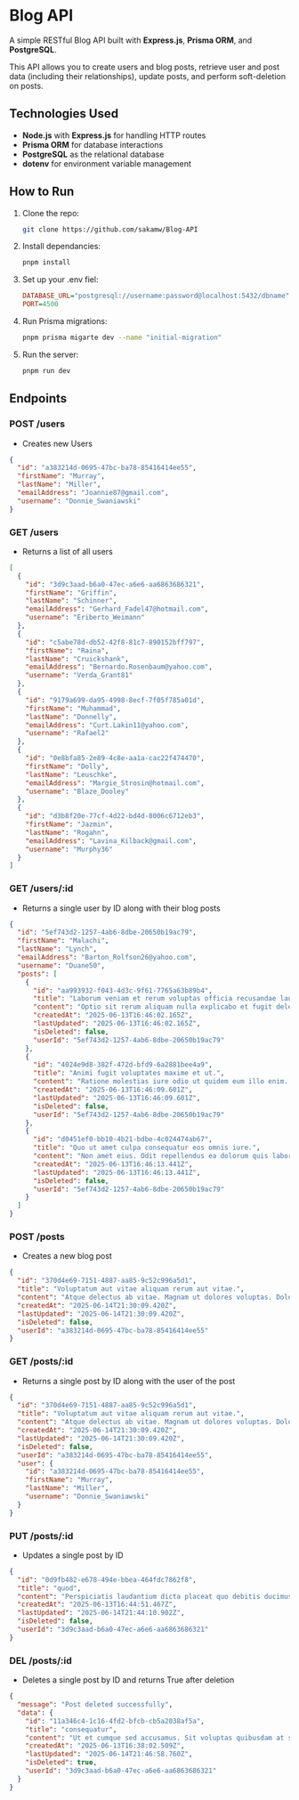 # Blog API

A simple RESTful Blog API built with **Express.js**, **Prisma ORM**, and **PostgreSQL**.

This API allows you to create users and blog posts, retrieve user and post data (including their relationships), update posts, and perform soft-deletion on posts.

## Technologies Used

- **Node.js** with **Express.js** for handling HTTP routes
- **Prisma ORM** for database interactions
- **PostgreSQL** as the relational database
- **dotenv** for environment variable management

## How to Run

1. Clone the repo:

   ```bash
   git clone https://github.com/sakamw/Blog-API
   ```

2. Install dependancies:

   ```bash
   pnpm install
   ```

3. Set up your .env fiel:

   ```ini
   DATABASE_URL="postgresql://username:password@localhost:5432/dbname"
   PORT=4500
   ```

4. Run Prisma migrations:

   ```bash
   pnpm prisma migarte dev --name "initial-migration"
   ```

5. Run the server:

   ```bash
   pnpm run dev
   ```

## Endpoints

### POST /users

- Creates new Users

```json
{
  "id": "a383214d-0695-47bc-ba78-85416414ee55",
  "firstName": "Murray",
  "lastName": "Miller",
  "emailAddress": "Joannie87@gmail.com",
  "username": "Donnie_Swaniawski"
}
```

### GET /users

- Returns a list of all users

```json
[
  {
    "id": "3d9c3aad-b6a0-47ec-a6e6-aa6863686321",
    "firstName": "Griffin",
    "lastName": "Schinner",
    "emailAddress": "Gerhard_Fadel47@hotmail.com",
    "username": "Eriberto_Weimann"
  },
  {
    "id": "c5abe78d-db52-42f8-81c7-890152bff797",
    "firstName": "Raina",
    "lastName": "Cruickshank",
    "emailAddress": "Bernardo.Rosenbaum@yahoo.com",
    "username": "Verda_Grant81"
  },
  {
    "id": "9179a699-da95-4998-8ecf-7f05f785a01d",
    "firstName": "Muhammad",
    "lastName": "Donnelly",
    "emailAddress": "Curt.Lakin11@yahoo.com",
    "username": "Rafael2"
  },
  {
    "id": "0e8bfa85-2e89-4c8e-aa1a-cac22f474470",
    "firstName": "Dolly",
    "lastName": "Leuschke",
    "emailAddress": "Margie_Strosin@hotmail.com",
    "username": "Blaze_Dooley"
  },
  {
    "id": "d3b8f20e-77cf-4d22-bd4d-8006c6712eb3",
    "firstName": "Jazmin",
    "lastName": "Rogahn",
    "emailAddress": "Lavina_Kilback@gmail.com",
    "username": "Murphy36"
  }
]
```

### GET /users/:id

- Returns a single user by ID along with their blog posts

```json
{
  "id": "5ef743d2-1257-4ab6-8dbe-20650b19ac79",
  "firstName": "Malachi",
  "lastName": "Lynch",
  "emailAddress": "Barton_Rolfson26@yahoo.com",
  "username": "Duane50",
  "posts": [
    {
      "id": "aa993932-f043-4d3c-9f61-7765a63b89b4",
      "title": "Laborum veniam et rerum voluptas officia recusandae laudantium. Quas eos nam quo sit labore. Et porro voluptas aut amet corporis voluptatem. Rem ipsa voluptatum in at. Sint in quia. Est temporibus sequi reprehenderit.",
      "content": "Optio sit rerum aliquam nulla explicabo et fugit deleniti et. Et vel ea soluta quos. Assumenda corrupti perspiciatis maiores magni maxime incidunt ab laudantium beatae. Ullam necessitatibus ipsum rem est soluta ea laborum et. Ducimus iusto aut enim eum est qui porro quisquam tempora.",
      "createdAt": "2025-06-13T16:46:02.165Z",
      "lastUpdated": "2025-06-13T16:46:02.165Z",
      "isDeleted": false,
      "userId": "5ef743d2-1257-4ab6-8dbe-20650b19ac79"
    },
    {
      "id": "4024e9d8-382f-472d-bfd9-6a2881bee4a9",
      "title": "Animi fugit voluptates maxime et ut.",
      "content": "Ratione molestias iure odio ut quidem eum illo enim. Molestias ipsum quidem maiores commodi cumque. Sit et et. Animi harum eum incidunt commodi. Magni id rerum eum sit. Inventore voluptatibus dolore omnis occaecati ut quia.",
      "createdAt": "2025-06-13T16:46:09.601Z",
      "lastUpdated": "2025-06-13T16:46:09.601Z",
      "isDeleted": false,
      "userId": "5ef743d2-1257-4ab6-8dbe-20650b19ac79"
    },
    {
      "id": "d0451ef0-bb10-4b21-bdbe-4c024474ab67",
      "title": "Quo ut amet culpa consequatur eos omnis iure.",
      "content": "Non amet eius. Odit repellendus ea dolorum quis laboriosam aut. Odio dolorum modi impedit vel delectus voluptatem. Qui quisquam ea iste omnis debitis provident sed itaque id. Vitae assumenda ratione eum. Et vero sunt doloremque.",
      "createdAt": "2025-06-13T16:46:13.441Z",
      "lastUpdated": "2025-06-13T16:46:13.441Z",
      "isDeleted": false,
      "userId": "5ef743d2-1257-4ab6-8dbe-20650b19ac79"
    }
  ]
}
```

### POST /posts

- Creates a new blog post

```json
{
  "id": "370d4e69-7151-4887-aa85-9c52c996a5d1",
  "title": "Voluptatum aut vitae aliquam rerum aut vitae.",
  "content": "Atque delectus ab vitae. Magnam ut dolores voluptas. Dolor exercitationem aut est. Et commodi beatae consequatur veniam quae facere optio ut.",
  "createdAt": "2025-06-14T21:30:09.420Z",
  "lastUpdated": "2025-06-14T21:30:09.420Z",
  "isDeleted": false,
  "userId": "a383214d-0695-47bc-ba78-85416414ee55"
}
```

### GET /posts/:id

- Returns a single post by ID along with the user of the post

```json
{
  "id": "370d4e69-7151-4887-aa85-9c52c996a5d1",
  "title": "Voluptatum aut vitae aliquam rerum aut vitae.",
  "content": "Atque delectus ab vitae. Magnam ut dolores voluptas. Dolor exercitationem aut est. Et commodi beatae consequatur veniam quae facere optio ut.",
  "createdAt": "2025-06-14T21:30:09.420Z",
  "lastUpdated": "2025-06-14T21:30:09.420Z",
  "isDeleted": false,
  "userId": "a383214d-0695-47bc-ba78-85416414ee55",
  "user": {
    "id": "a383214d-0695-47bc-ba78-85416414ee55",
    "firstName": "Murray",
    "lastName": "Miller",
    "username": "Donnie_Swaniawski"
  }
}
```

### PUT /posts/:id

- Updates a single post by ID

```json
{
  "id": "0d9fb482-e678-494e-bbea-464fdc7862f8",
  "title": "quod",
  "content": "Perspiciatis laudantium dicta placeat quo debitis ducimus accusantium. Quibusdam porro eaque tenetur aspernatur quo tempore excepturi.",
  "createdAt": "2025-06-13T16:44:51.467Z",
  "lastUpdated": "2025-06-14T21:44:10.902Z",
  "isDeleted": false,
  "userId": "3d9c3aad-b6a0-47ec-a6e6-aa6863686321"
}
```

### DEL /posts/:id

- Deletes a single post by ID and returns True after deletion

```json
{
  "message": "Post deleted successfully",
  "data": {
    "id": "11a346c4-1c16-4fd2-bfcb-cb5a2038af5a",
    "title": "consequatur",
    "content": "Ut et cumque sed accusamus. Sit voluptas quibusdam at sunt commodi. Officiis qui amet aut pariatur repellendus est.",
    "createdAt": "2025-06-13T16:38:02.509Z",
    "lastUpdated": "2025-06-14T21:46:58.760Z",
    "isDeleted": true,
    "userId": "3d9c3aad-b6a0-47ec-a6e6-aa6863686321"
  }
}
```
